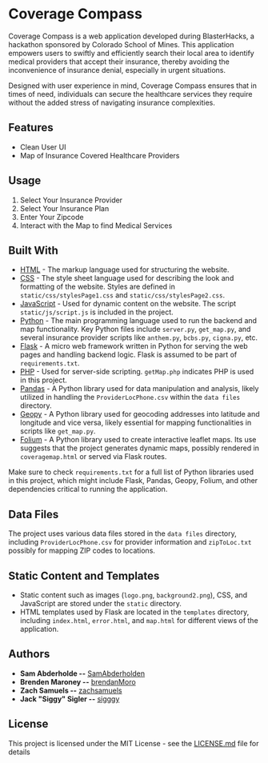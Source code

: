 # Coverage Compass

Coverage Compass is a web application developed during BlasterHacks, a hackathon sponsored by Colorado School of Mines. This application empowers users to swiftly and efficiently search their local area to identify medical providers that accept their insurance, thereby avoiding the inconvenience of insurance denial, especially in urgent situations.

Designed with user experience in mind, Coverage Compass ensures that in times of need, individuals can secure the healthcare services they require without the added stress of navigating insurance complexities.

## Features

- Clean User UI
- Map of Insurance Covered Healthcare Providers


## Usage

1. Select Your Insurance Provider
2. Select Your Insurance Plan
3. Enter Your Zipcode
4. Interact with the Map to find Medical Services 


## Built With

* [HTML](https://developer.mozilla.org/en-US/docs/Web/HTML) - The markup language used for structuring the website.
* [CSS](https://developer.mozilla.org/en-US/docs/Web/CSS) - The style sheet language used for describing the look and formatting of the website. Styles are defined in `static/css/stylesPage1.css` and `static/css/stylesPage2.css`.
* [JavaScript](https://developer.mozilla.org/en-US/docs/Web/JavaScript) - Used for dynamic content on the website. The script `static/js/script.js` is included in the project.
* [Python](https://www.python.org/) - The main programming language used to run the backend and map functionality. Key Python files include `server.py`, `get_map.py`, and several insurance provider scripts like `anthem.py`, `bcbs.py`, `cigna.py`, etc.
* [Flask](http://flask.pocoo.org/) - A micro web framework written in Python for serving the web pages and handling backend logic. Flask is assumed to be part of `requirements.txt`.
* [PHP](https://www.php.net/) - Used for server-side scripting. `getMap.php` indicates PHP is used in this project.
* [Pandas](https://pandas.pydata.org/) - A Python library used for data manipulation and analysis, likely utilized in handling the `ProviderLocPhone.csv` within the `data files` directory.
* [Geopy](https://geopy.readthedocs.io) - A Python library used for geocoding addresses into latitude and longitude and vice versa, likely essential for mapping functionalities in scripts like `get_map.py`.
* [Folium](https://python-visualization.github.io/folium/) - A Python library used to create interactive leaflet maps. Its use suggests that the project generates dynamic maps, possibly rendered in `coveragemap.html` or served via Flask routes.

Make sure to check `requirements.txt` for a full list of Python libraries used in this project, which might include Flask, Pandas, Geopy, Folium, and other dependencies critical to running the application.

## Data Files

The project uses various data files stored in the `data files` directory, including `ProviderLocPhone.csv` for provider information and `zipToLoc.txt` possibly for mapping ZIP codes to locations.

## Static Content and Templates

- Static content such as images (`logo.png`, `background2.png`), CSS, and JavaScript are stored under the `static` directory.
- HTML templates used by Flask are located in the `templates` directory, including `index.html`, `error.html`, and `map.html` for different views of the application.

## Authors

* **Sam Abderholde --**  [SamAbderholden](https://github.com/yourname)
* **Brenden Maroney --**  [brendanMoro](https://github.com/yourname)
* **Zach Samuels --**  [zachsamuels](https://github.com/yourname)
* **Jack "Siggy" Sigler --**  [sigggy](https://github.com/yourname)


## License

This project is licensed under the MIT License - see the [LICENSE.md](LICENSE.md) file for details

